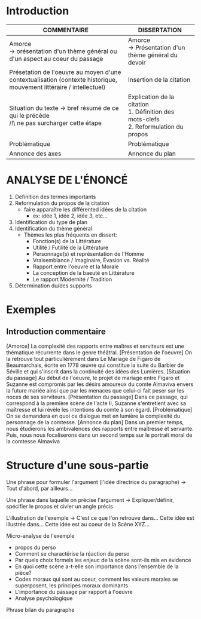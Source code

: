 # Introduction
| COMMENTAIRE | DISSERTATION |
|---|---|
| Amorce <br> -> orésentation d'un thème général ou d'un aspect au coeur du passage | Amorce <br> -> Présentation d'un thème général du devoir
| Présetation de l'oeuvre au moyen d'une contextualisation (contexte historique, mouvement littéraire / intellectuel) | Insertion de la citation
| Situation du texte -> bref résumé de ce qui le précède <br> /!\ ne pas surcharger cette étape | Explication de la citation <br> 1. Définition des mots-clefs <br> 2. Reformulation du propos
| Problématique | Problématique
| Annonce des axes | Annonce du plan

# ANALYSE DE L'ÉNONCÉ
1. Definition des termes importants
2. Reformulation du propos de la citation
    - faire apparaître les différented idées de la citation
        - ex: idée 1, idée 2, idée 3, etc...
3. Identification du type de plan
4. Identification du thème général
    - Thèmes les plus fréquents en dissert:
        - Fonction(s) de la Littérature
        - Utilité / Futilité de la Littérature
        - Personnage(s) et représentation de l'Homme
        - Vraisemblance / Imaginaire, Évasion vs. Réalité
        - Rapport entre l'oeuvre et la Morale
        - La conception de la baeuté en Littérature
        - Le rapport Modernité / Tradition
5. Détermination du/des supports 

# Exemples
## Introduction commentaire
[Amorce] La complexité des rapports entre maîtres et serviteurs est une thématique récurrente dans le genre théâtral. 
[Présentation de l'oeuvre] On la retrouve tout particulièrement dans Le Mariage de Figaro de Beaumarchais, écrite en 1778 œuvre qui constitue la suite du Barbier de Séville et qui s'inscrit dans la continuité des idées des Lumières.
[Situation du passage] Au début de l'oeuvre, le projet de mariage entre Figaro et Suzanne est compromis par les désirs amoureux du comte Almaviva envers la future mariée ainsi que par les menaces que celui-ci fait peser sur les noces de ses serviteurs.
[Présentation du passage] Dans ce passage, qui correspond à la première scène de l'acte II, Suzanne s'entretient avec sa maîtresse et lui révèle les intentions du comte à son égard. 
[Problématique] On se demandera en quoi ce dialogue met en lumière la complexité du personnage de la comtesse. [Annonce du plan] Dans un premier temps, nous étudierons les ambivalences des rapports entre maîtresse et servante. Puis, nous nous focaliserons dans un second temps sur le portrait moral de la comtesse Almaviva

# Structure d'une sous-partie

Une phrase pour formuler l'argument (l'idée directrice du paragraphe) -> Tout d'abord, par ailleurs...

Une phrase dans laquelle on précise l'argument -> Expliquer/définir, spécifier le propos et civler un angle précis

L'illustration de l'exemple -> C'est ce que l'on retrouve dans... Cette idée est illustrée dans... Cette idée est au coeur de la Scène XYZ...

Micro-analyse de l'exemple
- propos du perso
- Comment se charactérise la réaction du perso
- Par quels choix formels les enjeuc de la scène sont-ils mis en évidence
- En quoi cette scène a-t-elle son importance dans l'ensemble de la pièce?
- Codes moraux qui sont au coeur, comment les valeurs morales se superposent, les principes moraux dominants
- L'importance du passage par rapport à l'oeuvre
- Analyse psychologique

Phrase bilan du paragraphe